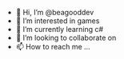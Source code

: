 - 👋 Hi, I’m @beagooddev
- 👀 I’m interested in games
- 🌱 I’m currently learning c#
- 💞️ I’m looking to collaborate on 
- 📫 How to reach me ...

<!---
beagooddev/beagooddev is a ✨ special ✨ repository because its `README.md` (this file) appears on your GitHub profile.
You can click the Preview link to take a look at your changes.
--->
